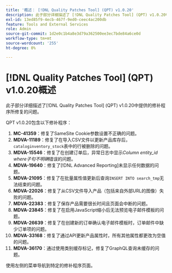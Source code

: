 ```yaml
---
title: '概述： [!DNL Quality Patches Tool] (QPT) v1.0.20'
description: 此子部分详细描述了 [!DNL Quality Patches Tool] (QPT) v1.0.20中提供的修补程序所修复的问题。
exl-id: 13ed85f9-4ecb-467f-9ed0-ceec4ac200db
feature: Tools and External Services
role: Admin
source-git-commit: 1d2e0c1b4a8e3d79a362500ee3ec7bde84a6ce0d
workflow-type: tm+mt
source-wordcount: '255'
ht-degree: 0%

---
```


# [!DNL Quality Patches Tool] (QPT) v1.0.20概述

此子部分详细描述了[!DNL Quality Patches Tool] (QPT) v1.0.20中提供的修补程序所修复的问题。

QPT v1.0.20包含以下修补程序：

1. **MC-41359**：修复了SameSite Cookie参数设置不正确的问题。
1. **MDVA-11189**：修复了在导入CSV文件以更新产品库存后，`cataloginventory_stock`表中的行被删除的问题。
1. **MDVA-15546**：修复了在创建订单后，异常日志中显示&#x200B;*Column entity_id where子句不明确*&#x200B;错误的问题。
1. **MDVA-19640**：修复了[!DNL Advanced Reporting]未显示任何数据的问题。
1. **MDVA-21095**：修复了在批量属性值更新后查询`INSERT INTO search_tmp`无法结束的问题。
1. **MDVA-22026**：修复了从CSV文件导入产品（包括来自外部URL的图像）失败的问题。
1. **MDVA-22383**：修复了保存产品需要很长时间且页面会中断的问题。
1. **MDVA-23845**：修复了在启用JavaScript缩小后无法预览电子邮件模板的问题。
1. **MDVA-26639**：修复了在创建新的订单确认电子邮件模板时，订单邮件中缺少订单项的问题。
1. **MDVA-33168**：修复了通过API更新产品属性时，所有其他属性都更改为空值的问题。
1. **MDVA-36170**：通过使用类别缓存标记，修复了GraphQL查询未缓存的问题。

使用左侧的菜单导航到特定的修补程序页面。
